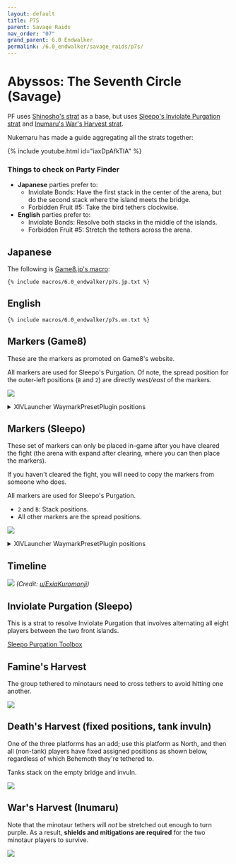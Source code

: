 ```yaml
---
layout: default
title: P7S
parent: Savage Raids
nav_order: "07"
grand_parent: 6.0 Endwalker
permalink: /6.0_endwalker/savage_raids/p7s/
---
```


# Abyssos: The Seventh Circle (Savage)

PF uses [Shinosho's strat](https://youtu.be/JOMBTuWf-j8) as a base, but uses
[Sleepo's Inviolate Purgation strat](https://ff14.toolboxgaming.space/?id=339073562612661&preview=1)
and [Inumaru's War's Harvest strat](#wars-harvest-inumaru).

Nukemaru has made a guide aggregating all the strats together:

{% include youtube.html id="iaxDpAfkTIA" %}

### Things to check on Party Finder

- **Japanese** parties prefer to:
  - Inviolate Bonds: Have the first stack in the center of the arena, but do
    the second stack where the island meets the bridge.
  - Forbidden Fruit #5: Take the bird tethers clockwise.
- **English** parties prefer to:
  - Inviolate Bonds: Resolve both stacks in the middle of the islands.
  - Forbidden Fruit #5: Stretch the tethers across the arena.

## Japanese

The following is [Game8.jp's macro](https://game8.jp/ff14/479465):
```
{% include macros/6.0_endwalker/p7s.jp.txt %}
```

## English
```
{% include macros/6.0_endwalker/p7s.en.txt %}
```

## Markers (Game8)

These are the markers as promoted on Game8's website.

All markers are used for Sleepo's Purgation. Of note, the spread position for
the outer-left positions (`B` and `2`) are directly *west/east* of the markers.

![]({{site.baseurl}}/images/6.0_endwalker/p7s/markers_game8.jpg)
<details markdown=block>
<summary>XIVLauncher WaymarkPresetPlugin positions</summary>

```json
{
  "Name":"P7S (Game8)",
  "MapID":877,
  "A":{"X":114.29,"Y":0.0,"Z":86.151,"ID":0,"Active":true},
  "B":{"X":119.543,"Y":0.0,"Z":96.25,"ID":1,"Active":true},
  "C":{"X":114.29,"Y":0.0,"Z":100.75,"ID":2,"Active":true},
  "D":{"X":114.29,"Y":0.0,"Z":91.75,"ID":3,"Active":true},
  "One":{"X":85.71,"Y":0.0,"Z":86.151,"ID":4,"Active":true},
  "Two":{"X":80.457,"Y":0.0,"Z":96.25,"ID":5,"Active":true},
  "Three":{"X":85.71,"Y":0.0,"Z":100.75,"ID":6,"Active":true},
  "Four":{"X":85.71,"Y":0.0,"Z":91.75,"ID":7,"Active":true}
}
```

</details>

## Markers (Sleepo)

These set of markers can only be placed in-game after you have cleared the
fight (the arena with expand after clearing, where you can then place the
markers).

If you haven't cleared the fight, you will need to copy the markers from
someone who does.

All markers are used for Sleepo's Purgation.

- `2` and `B`: Stack positions.
- All other markers are the spread positions.

![]({{site.baseurl}}/images/6.0_endwalker/p7s/markers_sleepo.jpg)
<details markdown=block>
<summary>XIVLauncher WaymarkPresetPlugin positions</summary>

```json
{
  "Name":"P7S (Sleepo)",
  "MapID":877,
  "A":{"X":114.29,"Y":0.0,"Z":82.75,"ID":0,"Active":true},
  "B":{"X":122.084,"Y":0.0,"Z":87.25,"ID":1,"Active":true},
  "C":{"X":122.0842,"Y":0.0,"Z":96.25,"ID":2,"Active":true},
  "D":{"X":114.29,"Y":0.0,"Z":100.75,"ID":3,"Active":true},
  "One":{"X":85.71,"Y":0.0,"Z":82.75,"ID":4,"Active":true},
  "Two":{"X":77.915,"Y":0.0,"Z":87.25,"ID":5,"Active":true},
  "Three":{"X":77.915,"Y":0.0,"Z":96.25,"ID":6,"Active":true},
  "Four":{"X":85.71,"Y":0.0,"Z":100.75,"ID":7,"Active":true}
}
```

</details>

## Timeline
![](https://preview.redd.it/gvazt7d9ngm91.png?width=1718&format=png&auto=webp&s=c04fcb786ac3df24733e4136cda2e927cf2727ce)
*(Credit: [u/ExiaKuromonji](https://www.reddit.com/r/ffxiv/comments/x891mn/p7s_timeline/))*

## Inviolate Purgation (Sleepo)

This is a strat to resolve Inviolate Purgation that involves alternating all
eight players between the two front islands.

[Sleepo Purgation Toolbox](https://ff14.toolboxgaming.space/?id=339073562612661&preview=1)

## Famine's Harvest

The group tethered to minotaurs need to cross tethers to avoid hitting one another.

![]({{site.baseurl}}/images/6.0_endwalker/p7s/famines_harvest.jpg)

## Death's Harvest (fixed positions, tank invuln)

One of the three platforms has an add; use this platform as North, and then all
(non-tank) players have fixed assigned positions as shown below, regardless of
which Behemoth they're tethered to.

Tanks stack on the empty bridge and invuln.

![]({{site.baseurl}}/images/6.0_endwalker/p7s/deaths_harvest.jpg)

## War's Harvest (Inumaru)

Note that the minotaur tethers will *not* be stretched out enough to turn
purple. As a result, **shields and mitigations are required** for the two
minotaur players to survive.

![]({{site.baseurl}}/images/6.0_endwalker/p7s/wars_harvest.jpg)

<script data-goatcounter="https://tuufless.goatcounter.com/count"
        async src="//gc.zgo.at/count.js"></script>
